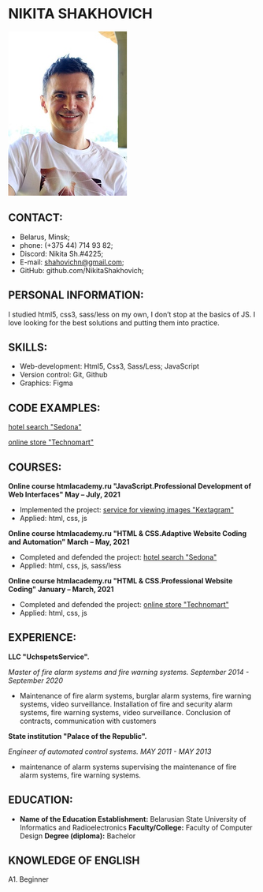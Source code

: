 # NIKITA SHAKHOVICH
![PHOTO NIKITA SHAKHOVICH](assets/img/photo-ShakhovichNikita.jpg)

## CONTACT:
* Belarus, Minsk;
* phone: (+375 44) 714 93 82;
* Discord: Nikita Sh.#4225;
* E-mail: shahovichn@gmail.com;
* GitHub: github.com/NikitaShakhovich;

## PERSONAL INFORMATION:
I studied html5, css3, sass/less on my own, I don’t stop at the basics of JS. I love looking for the best solutions and putting them into practice.

## SKILLS:
* Web-development: Html5, Css3, Sass/Less; JavaScript
* Version control: Git, Github 
* Graphics: Figma

## CODE EXAMPLES:
[hotel search "Sedona"](https://github.com/NikitaShakhovich/1635751-sedona-22)


[online store "Technomart"](https://github.com/NikitaShakhovich/1635751-technomart-30)

## COURSES:

**Online course htmlacademy.ru "JavaScript.Professional Development of Web Interfaces" May – July, 2021**
* Implemented the project: [service for viewing images "Kextagram"](https://github.com/NikitaShakhovich/1635751-kekstagram-23)
* Applied: html, css, js

**Online course htmlacademy.ru "HTML & CSS.Adaptive Website Coding and Automation" March – May, 2021**
* Completed and defended the project: [hotel search "Sedona"](https://github.com/NikitaShakhovich/1635751-sedona-22)
* Applied: html, css, js, sass/less

**Online course htmlacademy.ru "HTML & CSS.Professional Website Coding" January – March, 2021**
* Completed and defended the project: [online store "Technomart"](https://github.com/NikitaShakhovich/1635751-technomart-30)
* Applied: html, css, js

## EXPERIENCE:

**LLC "UchspetsService".**

*Master of fire alarm systems and fire warning systems. September 2014 - September 2020*
* Maintenance of fire alarm systems, burglar alarm systems, fire warning systems, video surveillance. 
  Installation of fire and security alarm systems, fire warning systems, video surveillance.
  Conclusion of contracts, communication with customers
   
**State institution "Palace of the Republic".**

*Engineer of automated control systems. MAY 2011 - MAY 2013*
* maintenance of alarm systems supervising the maintenance of fire alarm systems, fire warning systems.

## EDUCATION:
* **Name of the Education Establishment:** Belarusian State University of Informatics and Radioelectronics
  **Faculty/College:** Faculty of Computer Design
  **Degree (diploma):** Bachelor
  
## KNOWLEDGE OF ENGLISH
А1. Beginner

